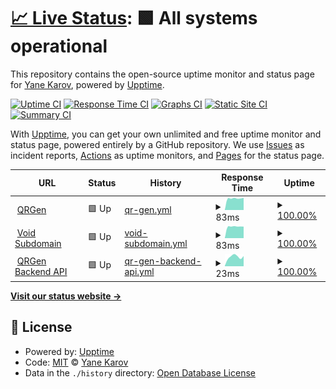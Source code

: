 # [📈 Live Status](https://status.qr-gen.net): <!--live status--> **🟩 All systems operational**

This repository contains the open-source uptime monitor and status page for [Yane Karov](https://insomniacvoid.dev/), powered by [Upptime](https://github.com/upptime/upptime).

[![Uptime CI](https://github.com/error-try-again/QRGen/workflows/Uptime%20CI/badge.svg)](https://github.com/error-try-again/QRGen/actions?query=workflow%3A%22Uptime+CI%22)
[![Response Time CI](https://github.com/error-try-again/QRGen/workflows/Response%20Time%20CI/badge.svg)](https://github.com/error-try-again/QRGen/actions?query=workflow%3A%22Response+Time+CI%22)
[![Graphs CI](https://github.com/error-try-again/QRGen/workflows/Graphs%20CI/badge.svg)](https://github.com/error-try-again/QRGen/actions?query=workflow%3A%22Graphs+CI%22)
[![Static Site CI](https://github.com/error-try-again/QRGen/workflows/Static%20Site%20CI/badge.svg)](https://github.com/error-try-again/QRGen/actions?query=workflow%3A%22Static+Site+CI%22)
[![Summary CI](https://github.com/error-try-again/QRGen/workflows/Summary%20CI/badge.svg)](https://github.com/error-try-again/QRGen/actions?query=workflow%3A%22Summary+CI%22)

With [Upptime](https://upptime.js.org), you can get your own unlimited and free uptime monitor and status page, powered entirely by a GitHub repository. We use [Issues](https://github.com/error-try-again/QRGen/issues) as incident reports, [Actions](https://github.com/error-try-again/QRGen/actions) as uptime monitors, and [Pages](https://status.qr-gen.net) for the status page.

<!--start: status pages-->
<!-- This summary is generated by Upptime (https://github.com/upptime/upptime) -->
<!-- Do not edit this manually, your changes will be overwritten -->
<!-- prettier-ignore -->
| URL | Status | History | Response Time | Uptime |
| --- | ------ | ------- | ------------- | ------ |
| <img alt="" src="https://qr-gen.net/vite.svg" height="13"> [QRGen](https://qr-gen.net) | 🟩 Up | [qr-gen.yml](https://github.com/error-try-again/QRGen-upptime/commits/HEAD/history/qr-gen.yml) | <details><summary><img alt="Response time graph" src="./graphs/qr-gen/response-time-week.png" height="20"> 83ms</summary><br><a href="https://status.qr-gen.net/history/qr-gen"><img alt="Response time 235" src="https://img.shields.io/endpoint?url=https%3A%2F%2Fraw.githubusercontent.com%2Ferror-try-again%2FQRGen-upptime%2FHEAD%2Fapi%2Fqr-gen%2Fresponse-time.json"></a><br><a href="https://status.qr-gen.net/history/qr-gen"><img alt="24-hour response time 85" src="https://img.shields.io/endpoint?url=https%3A%2F%2Fraw.githubusercontent.com%2Ferror-try-again%2FQRGen-upptime%2FHEAD%2Fapi%2Fqr-gen%2Fresponse-time-day.json"></a><br><a href="https://status.qr-gen.net/history/qr-gen"><img alt="7-day response time 83" src="https://img.shields.io/endpoint?url=https%3A%2F%2Fraw.githubusercontent.com%2Ferror-try-again%2FQRGen-upptime%2FHEAD%2Fapi%2Fqr-gen%2Fresponse-time-week.json"></a><br><a href="https://status.qr-gen.net/history/qr-gen"><img alt="30-day response time 87" src="https://img.shields.io/endpoint?url=https%3A%2F%2Fraw.githubusercontent.com%2Ferror-try-again%2FQRGen-upptime%2FHEAD%2Fapi%2Fqr-gen%2Fresponse-time-month.json"></a><br><a href="https://status.qr-gen.net/history/qr-gen"><img alt="1-year response time 235" src="https://img.shields.io/endpoint?url=https%3A%2F%2Fraw.githubusercontent.com%2Ferror-try-again%2FQRGen-upptime%2FHEAD%2Fapi%2Fqr-gen%2Fresponse-time-year.json"></a></details> | <details><summary><a href="https://status.qr-gen.net/history/qr-gen">100.00%</a></summary><a href="https://status.qr-gen.net/history/qr-gen"><img alt="All-time uptime 99.87%" src="https://img.shields.io/endpoint?url=https%3A%2F%2Fraw.githubusercontent.com%2Ferror-try-again%2FQRGen-upptime%2FHEAD%2Fapi%2Fqr-gen%2Fuptime.json"></a><br><a href="https://status.qr-gen.net/history/qr-gen"><img alt="24-hour uptime 100.00%" src="https://img.shields.io/endpoint?url=https%3A%2F%2Fraw.githubusercontent.com%2Ferror-try-again%2FQRGen-upptime%2FHEAD%2Fapi%2Fqr-gen%2Fuptime-day.json"></a><br><a href="https://status.qr-gen.net/history/qr-gen"><img alt="7-day uptime 100.00%" src="https://img.shields.io/endpoint?url=https%3A%2F%2Fraw.githubusercontent.com%2Ferror-try-again%2FQRGen-upptime%2FHEAD%2Fapi%2Fqr-gen%2Fuptime-week.json"></a><br><a href="https://status.qr-gen.net/history/qr-gen"><img alt="30-day uptime 99.90%" src="https://img.shields.io/endpoint?url=https%3A%2F%2Fraw.githubusercontent.com%2Ferror-try-again%2FQRGen-upptime%2FHEAD%2Fapi%2Fqr-gen%2Fuptime-month.json"></a><br><a href="https://status.qr-gen.net/history/qr-gen"><img alt="1-year uptime 99.87%" src="https://img.shields.io/endpoint?url=https%3A%2F%2Fraw.githubusercontent.com%2Ferror-try-again%2FQRGen-upptime%2FHEAD%2Fapi%2Fqr-gen%2Fuptime-year.json"></a></details>
| <img alt="" src="https://qr-gen.net/vite.svg" height="13"> [Void Subdomain](https://void.qr-gen.net) | 🟩 Up | [void-subdomain.yml](https://github.com/error-try-again/QRGen-upptime/commits/HEAD/history/void-subdomain.yml) | <details><summary><img alt="Response time graph" src="./graphs/void-subdomain/response-time-week.png" height="20"> 83ms</summary><br><a href="https://status.qr-gen.net/history/void-subdomain"><img alt="Response time 191" src="https://img.shields.io/endpoint?url=https%3A%2F%2Fraw.githubusercontent.com%2Ferror-try-again%2FQRGen-upptime%2FHEAD%2Fapi%2Fvoid-subdomain%2Fresponse-time.json"></a><br><a href="https://status.qr-gen.net/history/void-subdomain"><img alt="24-hour response time 83" src="https://img.shields.io/endpoint?url=https%3A%2F%2Fraw.githubusercontent.com%2Ferror-try-again%2FQRGen-upptime%2FHEAD%2Fapi%2Fvoid-subdomain%2Fresponse-time-day.json"></a><br><a href="https://status.qr-gen.net/history/void-subdomain"><img alt="7-day response time 83" src="https://img.shields.io/endpoint?url=https%3A%2F%2Fraw.githubusercontent.com%2Ferror-try-again%2FQRGen-upptime%2FHEAD%2Fapi%2Fvoid-subdomain%2Fresponse-time-week.json"></a><br><a href="https://status.qr-gen.net/history/void-subdomain"><img alt="30-day response time 87" src="https://img.shields.io/endpoint?url=https%3A%2F%2Fraw.githubusercontent.com%2Ferror-try-again%2FQRGen-upptime%2FHEAD%2Fapi%2Fvoid-subdomain%2Fresponse-time-month.json"></a><br><a href="https://status.qr-gen.net/history/void-subdomain"><img alt="1-year response time 191" src="https://img.shields.io/endpoint?url=https%3A%2F%2Fraw.githubusercontent.com%2Ferror-try-again%2FQRGen-upptime%2FHEAD%2Fapi%2Fvoid-subdomain%2Fresponse-time-year.json"></a></details> | <details><summary><a href="https://status.qr-gen.net/history/void-subdomain">100.00%</a></summary><a href="https://status.qr-gen.net/history/void-subdomain"><img alt="All-time uptime 99.87%" src="https://img.shields.io/endpoint?url=https%3A%2F%2Fraw.githubusercontent.com%2Ferror-try-again%2FQRGen-upptime%2FHEAD%2Fapi%2Fvoid-subdomain%2Fuptime.json"></a><br><a href="https://status.qr-gen.net/history/void-subdomain"><img alt="24-hour uptime 100.00%" src="https://img.shields.io/endpoint?url=https%3A%2F%2Fraw.githubusercontent.com%2Ferror-try-again%2FQRGen-upptime%2FHEAD%2Fapi%2Fvoid-subdomain%2Fuptime-day.json"></a><br><a href="https://status.qr-gen.net/history/void-subdomain"><img alt="7-day uptime 100.00%" src="https://img.shields.io/endpoint?url=https%3A%2F%2Fraw.githubusercontent.com%2Ferror-try-again%2FQRGen-upptime%2FHEAD%2Fapi%2Fvoid-subdomain%2Fuptime-week.json"></a><br><a href="https://status.qr-gen.net/history/void-subdomain"><img alt="30-day uptime 99.90%" src="https://img.shields.io/endpoint?url=https%3A%2F%2Fraw.githubusercontent.com%2Ferror-try-again%2FQRGen-upptime%2FHEAD%2Fapi%2Fvoid-subdomain%2Fuptime-month.json"></a><br><a href="https://status.qr-gen.net/history/void-subdomain"><img alt="1-year uptime 99.87%" src="https://img.shields.io/endpoint?url=https%3A%2F%2Fraw.githubusercontent.com%2Ferror-try-again%2FQRGen-upptime%2FHEAD%2Fapi%2Fvoid-subdomain%2Fuptime-year.json"></a></details>
| <img alt="" src="https://qr-gen.net/vite.svg" height="13"> [QRGen Backend API](https://void.qr-gen.net/qr/health) | 🟩 Up | [qr-gen-backend-api.yml](https://github.com/error-try-again/QRGen-upptime/commits/HEAD/history/qr-gen-backend-api.yml) | <details><summary><img alt="Response time graph" src="./graphs/qr-gen-backend-api/response-time-week.png" height="20"> 23ms</summary><br><a href="https://status.qr-gen.net/history/qr-gen-backend-api"><img alt="Response time 56" src="https://img.shields.io/endpoint?url=https%3A%2F%2Fraw.githubusercontent.com%2Ferror-try-again%2FQRGen-upptime%2FHEAD%2Fapi%2Fqr-gen-backend-api%2Fresponse-time.json"></a><br><a href="https://status.qr-gen.net/history/qr-gen-backend-api"><img alt="24-hour response time 21" src="https://img.shields.io/endpoint?url=https%3A%2F%2Fraw.githubusercontent.com%2Ferror-try-again%2FQRGen-upptime%2FHEAD%2Fapi%2Fqr-gen-backend-api%2Fresponse-time-day.json"></a><br><a href="https://status.qr-gen.net/history/qr-gen-backend-api"><img alt="7-day response time 23" src="https://img.shields.io/endpoint?url=https%3A%2F%2Fraw.githubusercontent.com%2Ferror-try-again%2FQRGen-upptime%2FHEAD%2Fapi%2Fqr-gen-backend-api%2Fresponse-time-week.json"></a><br><a href="https://status.qr-gen.net/history/qr-gen-backend-api"><img alt="30-day response time 22" src="https://img.shields.io/endpoint?url=https%3A%2F%2Fraw.githubusercontent.com%2Ferror-try-again%2FQRGen-upptime%2FHEAD%2Fapi%2Fqr-gen-backend-api%2Fresponse-time-month.json"></a><br><a href="https://status.qr-gen.net/history/qr-gen-backend-api"><img alt="1-year response time 56" src="https://img.shields.io/endpoint?url=https%3A%2F%2Fraw.githubusercontent.com%2Ferror-try-again%2FQRGen-upptime%2FHEAD%2Fapi%2Fqr-gen-backend-api%2Fresponse-time-year.json"></a></details> | <details><summary><a href="https://status.qr-gen.net/history/qr-gen-backend-api">100.00%</a></summary><a href="https://status.qr-gen.net/history/qr-gen-backend-api"><img alt="All-time uptime 99.87%" src="https://img.shields.io/endpoint?url=https%3A%2F%2Fraw.githubusercontent.com%2Ferror-try-again%2FQRGen-upptime%2FHEAD%2Fapi%2Fqr-gen-backend-api%2Fuptime.json"></a><br><a href="https://status.qr-gen.net/history/qr-gen-backend-api"><img alt="24-hour uptime 100.00%" src="https://img.shields.io/endpoint?url=https%3A%2F%2Fraw.githubusercontent.com%2Ferror-try-again%2FQRGen-upptime%2FHEAD%2Fapi%2Fqr-gen-backend-api%2Fuptime-day.json"></a><br><a href="https://status.qr-gen.net/history/qr-gen-backend-api"><img alt="7-day uptime 100.00%" src="https://img.shields.io/endpoint?url=https%3A%2F%2Fraw.githubusercontent.com%2Ferror-try-again%2FQRGen-upptime%2FHEAD%2Fapi%2Fqr-gen-backend-api%2Fuptime-week.json"></a><br><a href="https://status.qr-gen.net/history/qr-gen-backend-api"><img alt="30-day uptime 99.90%" src="https://img.shields.io/endpoint?url=https%3A%2F%2Fraw.githubusercontent.com%2Ferror-try-again%2FQRGen-upptime%2FHEAD%2Fapi%2Fqr-gen-backend-api%2Fuptime-month.json"></a><br><a href="https://status.qr-gen.net/history/qr-gen-backend-api"><img alt="1-year uptime 99.87%" src="https://img.shields.io/endpoint?url=https%3A%2F%2Fraw.githubusercontent.com%2Ferror-try-again%2FQRGen-upptime%2FHEAD%2Fapi%2Fqr-gen-backend-api%2Fuptime-year.json"></a></details>

<!--end: status pages-->

[**Visit our status website →**](https://status.qr-gen.net)

## 📄 License

- Powered by: [Upptime](https://github.com/upptime/upptime)
- Code: [MIT](./LICENSE) © [Yane Karov](https://insomniacvoid.dev/)
- Data in the `./history` directory: [Open Database License](https://opendatacommons.org/licenses/odbl/1-0/)
